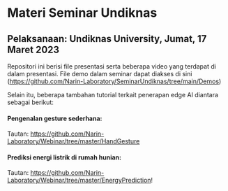 # Materi Seminar Undiknas
## Pelaksanaan: Undiknas University, Jumat, 17 Maret 2023 

Repositori ini berisi file presentasi serta beberapa video yang terdapat di dalam presentasi.
File demo dalam seminar dapat diakses di sini (https://github.com/Narin-Laboratory/SeminarUndiknas/tree/main/Demos)

Selain itu, beberapa tambahan tutorial terkait penerapan edge AI diantara sebagai berikut:
#### Pengenalan gesture sederhana:
Tautan: https://github.com/Narin-Laboratory/Webinar/tree/master/HandGesture

#### Prediksi energi listrik di rumah hunian:
Tautan: https://github.com/Narin-Laboratory/Webinar/tree/master/EnergyPrediction!
